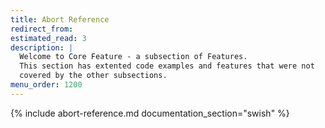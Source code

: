 ```yaml
---
title: Abort Reference
redirect_from:
estimated_read: 3
description: |
  Welcome to Core Feature - a subsection of Features.
  This section has extented code examples and features that were not
  covered by the other subsections.
menu_order: 1200
---
```


{% include abort-reference.md documentation_section="swish" %}